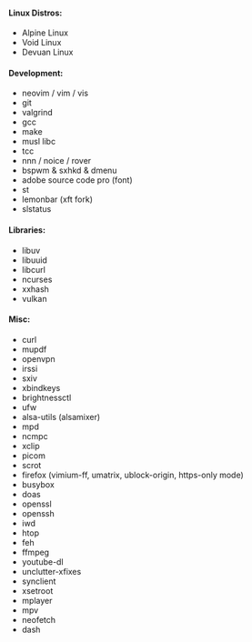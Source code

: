 #### Linux Distros:
- Alpine Linux
- Void Linux
- Devuan Linux

#### Development:
- neovim / vim / vis
- git
- valgrind
- gcc
- make
- musl libc
- tcc
- nnn / noice / rover
- bspwm & sxhkd & dmenu
- adobe source code pro (font)
- st
- lemonbar (xft fork)
- slstatus

#### Libraries:
- libuv
- libuuid
- libcurl
- ncurses
- xxhash
- vulkan

#### Misc:
- curl
- mupdf
- openvpn
- irssi
- sxiv
- xbindkeys
- brightnessctl
- ufw
- alsa-utils (alsamixer)
- mpd
- ncmpc
- xclip
- picom
- scrot
- firefox (vimium-ff, umatrix, ublock-origin, https-only mode)
- busybox
- doas
- openssl
- openssh
- iwd
- htop
- feh
- ffmpeg
- youtube-dl
- unclutter-xfixes
- synclient
- xsetroot
- mplayer
- mpv
- neofetch
- dash

